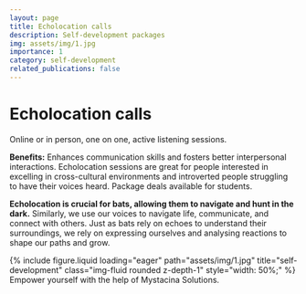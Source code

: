 ```yaml
---
layout: page
title: Echolocation calls
description: Self-development packages
img: assets/img/1.jpg
importance: 1
category: self-development
related_publications: false
---
```



# Echolocation calls

Online or in person, one on one, active listening sessions.

**Benefits:** Enhances communication skills and fosters better interpersonal interactions. Echolocation sessions are great for people interested in excelling in cross-cultural environments and introverted people struggling to have their voices heard. Package deals available for students.

**Echolocation is crucial for bats, allowing them to navigate and hunt in the dark.** Similarly, we use our voices to navigate life, communicate, and connect with others. Just as bats rely on echoes to understand their surroundings, we rely on expressing ourselves and analysing reactions to shape our paths and grow.


<div class="row justify-content-center">
    <div class="col-sm mt-3 mt-md-0">
        {% include figure.liquid loading="eager" path="assets/img/1.jpg" title="self-development" class="img-fluid rounded z-depth-1" style="width: 50%;" %}
    </div>
</div>
<div class="caption text-center">
    Empower yourself with the help of Mystacina Solutions.
</div>


<!--- Emojis: 
https://gist.github.com/rxaviers/7360908 --->
  